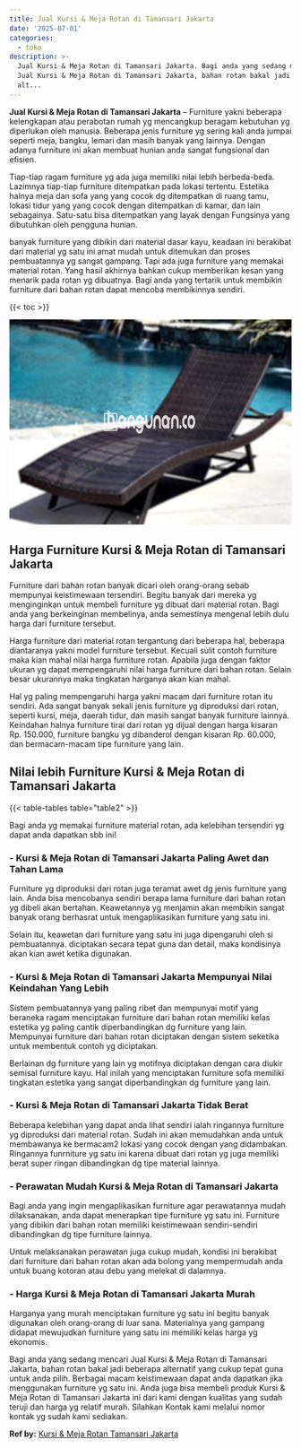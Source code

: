 ```yaml
---
title: Jual Kursi & Meja Rotan di Tamansari Jakarta
date: '2025-07-01'
categories:
  - toko
description: >-
  Jual Kursi & Meja Rotan di Tamansari Jakarta. Bagi anda yang sedang mencari
  Jual Kursi & Meja Rotan di Tamansari Jakarta, bahan rotan bakal jadi beberapa
  alt...
---
```


**Jual Kursi & Meja Rotan di Tamansari Jakarta** – Furniture yakni beberapa kelengkapan atau perabotan rumah yg mencangkup beragam kebutuhan yg diperlukan oleh manusia. Beberapa jenis furniture yg sering kali anda jumpai seperti meja, bangku, lemari dan masih banyak yang lainnya. Dengan adanya furniture ini akan membuat hunian anda sangat fungsional dan efisien.

Tiap-tiap ragam furniture yg ada juga memiliki nilai lebih berbeda-beda. Lazimnya tiap-tiap furniture ditempatkan pada lokasi tertentu. Estetika halnya meja dan sofa yang yang cocok dg ditempatkan di ruang tamu, lokasi tidur yang yang cocok dengan ditempatkan di kamar, dan lain sebagainya. Satu-satu bisa ditempatkan yang layak dengan Fungsinya yang dibutuhkan oleh pengguna hunian.

banyak furniture yang dibikin dari material dasar kayu, keadaan ini berakibat dari material yg satu ini amat mudah untuk ditemukan dan proses pembuatannya yg sangat gampang. Tapi ada juga furniture yang memakai material rotan. Yang hasil akhirnya bahkan cukup memberikan kesan yang menarik pada rotan yg dibuatnya. Bagi anda yang tertarik untuk membikin furniture dari bahan rotan dapat mencoba membikinnya sendiri.

{{< toc >}}

![Jual Kursi & Meja Rotan di Tamansari Jakarta](/images/kursi-meja-rotan-murah39.png)

## Harga Furniture Kursi & Meja Rotan di Tamansari Jakarta

Furniture dari bahan rotan banyak dicari oleh orang-orang sebab mempunyai keistimewaan tersendiri. Begitu banyak dari mereka yg menginginkan untuk membeli furniture yg dibuat dari material rotan. Bagi anda yang berkeinginan membelinya, anda semestinya mengenal lebih dulu harga dari furniture tersebut.

Harga furniture dari material rotan tergantung dari beberapa hal, beberapa diantaranya yakni model furniture tersebut. Kecuali sulit contoh furniture maka kian mahal nilai harga furniture rotan. Apabila juga dengan faktor ukuran yg dapat mempengaruhi nilai harga furniture dari bahan rotan. Selain besar ukurannya maka tingkatan harganya akan kian mahal.

Hal yg paling mempengaruhi harga yakni macam dari furniture rotan itu sendiri. Ada sangat banyak sekali jenis furniture yg diproduksi dari rotan, seperti kursi, meja, daerah tidur, dan masih sangat banyak furniture lainnya. Keindahan halnya furniture tirai dari rotan yg dijual dengan harga kisaran Rp. 150.000, furniture bangku yg dibanderol dengan kisaran Rp. 60.000, dan bermacam-macam tipe furniture yang lain.

## Nilai lebih Furniture Kursi & Meja Rotan di Tamansari Jakarta

{{< table-tables table="table2" >}}

Bagi anda yg memakai furniture material rotan, ada kelebihan tersendiri yg dapat anda dapatkan sbb ini!

### \- Kursi & Meja Rotan di Tamansari Jakarta Paling Awet dan Tahan Lama

Furniture yg diproduksi dari rotan juga teramat awet dg jenis furniture yang lain. Anda bisa mencobanya sendiri berapa lama furniture dari bahan rotan yg dibeli akan bertahan. Keawetannya yg menjamin akan membikin sangat banyak orang berhasrat untuk mengaplikasikan furniture yang satu ini.

Selain itu, keawetan dari furniture yang satu ini juga dipengaruhi oleh si pembuatannya. diciptakan secara tepat guna dan detail, maka kondisinya akan kian awet ketika digunakan.

### \- Kursi & Meja Rotan di Tamansari Jakarta Mempunyai Nilai Keindahan Yang Lebih

Sistem pembuatannya yang paling ribet dan mempunyai motif yang beraneka ragam menciptakan furniture dari bahan rotan memiliki kelas estetika yg paling cantik diperbandingkan dg furniture yang lain. Mempunyai furniture dari bahan rotan diciptakan dengan sistem seketika untuk membentuk contoh yg diciptakan.

Berlainan dg furniture yang lain yg motifnya diciptakan dengan cara diukir semisal furniture kayu. Hal inilah yang menciptakan furniture sofa memiliki tingkatan estetika yang sangat diperbandingkan dg furniture yang lain.

### \- Kursi & Meja Rotan di Tamansari Jakarta Tidak Berat

Beberapa kelebihan yang dapat anda lihat sendiri ialah ringannya furniture yg diproduksi dari material rotan. Sudah ini akan memudahkan anda untuk membawanya ke bermacam2 lokasi yang cocok dengan yang didambakan. Ringannya funrniture yg satu ini karena dibuat dari rotan yg juga memiliki berat super ringan dibandingkan dg tipe material lainnya.

### \- Perawatan Mudah Kursi & Meja Rotan di Tamansari Jakarta

Bagi anda yang ingin mengaplikasikan furniture agar perawatannya mudah dilaksanakan, anda dapat menerapkan tipe furniture yg satu ini. Furniture yang dibikin dari bahan rotan memiliki keistimewaan sendiri-sendiri dibandingkan dg tipe furniture lainnya.

Untuk melaksanakan perawatan juga cukup mudah, kondisi ini berakibat dari furniture dari bahan rotan akan ada bolong yang mempermudah anda untuk buang kotoran atau debu yang melekat di dalamnya.

### \- Harga Kursi & Meja Rotan di Tamansari Jakarta Murah

Harganya yang murah menciptakan furniture yg satu ini begitu banyak digunakan oleh orang-orang di luar sana. Materialnya yang gampang didapat mewujudkan furniture yang satu ini memiliki kelas harga yg ekonomis.

Bagi anda yang sedang mencari Jual Kursi & Meja Rotan di Tamansari Jakarta, bahan rotan bakal jadi beberapa alternatif yang cukup tepat guna untuk anda pilih. Berbagai macam keistimewaan dapat anda dapatkan jika menggunakan furniture yg satu ini. Anda juga bisa membeli produk Kursi & Meja Rotan di Tamansari Jakarta ini dari kami dengan kualitas yang sudah teruji dan harga yg relatif murah. Silahkan Kontak kami melalui nomor kontak yg sudah kami sediakan.

**Ref by:** [Kursi & Meja Rotan Tamansari Jakarta](https://id.wikipedia.org/wiki/Kursi)
